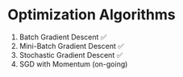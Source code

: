 # Optimization Algorithms

1. Batch Gradient Descent :white_check_mark:
2. Mini-Batch Gradient Descent :white_check_mark:
3. Stochastic Gradient Descent :white_check_mark:
4. SGD with Momentum (on-going)
